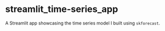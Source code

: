 # streamlit_time-series_app
A Streamlit app showcasing the time series model I built using `skforecast`.
